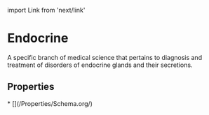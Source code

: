 import Link from 'next/link'

# Endocrine

A specific branch of medical science that pertains to diagnosis and treatment of disorders of endocrine glands and their secretions.

## Properties

<Grid>
* [](/Properties/Schema.org/)

</Grid>

